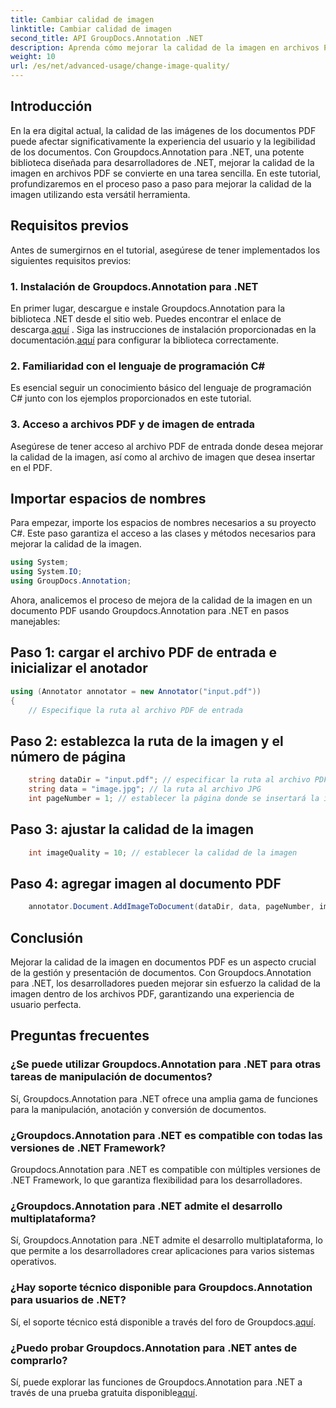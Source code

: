 ```yaml
---
title: Cambiar calidad de imagen
linktitle: Cambiar calidad de imagen
second_title: API GroupDocs.Annotation .NET
description: Aprenda cómo mejorar la calidad de la imagen en archivos PDF usando Groupdocs.Annotation para .NET. Sigue nuestra guía paso a paso.
weight: 10
url: /es/net/advanced-usage/change-image-quality/
---
```

## Introducción
En la era digital actual, la calidad de las imágenes de los documentos PDF puede afectar significativamente la experiencia del usuario y la legibilidad de los documentos. Con Groupdocs.Annotation para .NET, una potente biblioteca diseñada para desarrolladores de .NET, mejorar la calidad de la imagen en archivos PDF se convierte en una tarea sencilla. En este tutorial, profundizaremos en el proceso paso a paso para mejorar la calidad de la imagen utilizando esta versátil herramienta.
## Requisitos previos
Antes de sumergirnos en el tutorial, asegúrese de tener implementados los siguientes requisitos previos:
### 1. Instalación de Groupdocs.Annotation para .NET
 En primer lugar, descargue e instale Groupdocs.Annotation para la biblioteca .NET desde el sitio web. Puedes encontrar el enlace de descarga.[aquí](https://releases.groupdocs.com/annotation/net/) . Siga las instrucciones de instalación proporcionadas en la documentación.[aquí](https://tutorials.groupdocs.com/annotation/net/) para configurar la biblioteca correctamente.
### 2. Familiaridad con el lenguaje de programación C#
Es esencial seguir un conocimiento básico del lenguaje de programación C# junto con los ejemplos proporcionados en este tutorial.
### 3. Acceso a archivos PDF y de imagen de entrada
Asegúrese de tener acceso al archivo PDF de entrada donde desea mejorar la calidad de la imagen, así como al archivo de imagen que desea insertar en el PDF.

## Importar espacios de nombres
Para empezar, importe los espacios de nombres necesarios a su proyecto C#. Este paso garantiza el acceso a las clases y métodos necesarios para mejorar la calidad de la imagen.

```csharp
using System;
using System.IO;
using GroupDocs.Annotation;
```

Ahora, analicemos el proceso de mejora de la calidad de la imagen en un documento PDF usando Groupdocs.Annotation para .NET en pasos manejables:
## Paso 1: cargar el archivo PDF de entrada e inicializar el anotador
```csharp
using (Annotator annotator = new Annotator("input.pdf"))
{
    // Especifique la ruta al archivo PDF de entrada
```
## Paso 2: establezca la ruta de la imagen y el número de página
```csharp
    string dataDir = "input.pdf"; // especificar la ruta al archivo PDF de entrada
    string data = "image.jpg"; // la ruta al archivo JPG
    int pageNumber = 1; // establecer la página donde se insertará la imagen
```
## Paso 3: ajustar la calidad de la imagen
```csharp
    int imageQuality = 10; // establecer la calidad de la imagen
```
## Paso 4: agregar imagen al documento PDF
```csharp
    annotator.Document.AddImageToDocument(dataDir, data, pageNumber, imageQuality);
```

## Conclusión
Mejorar la calidad de la imagen en documentos PDF es un aspecto crucial de la gestión y presentación de documentos. Con Groupdocs.Annotation para .NET, los desarrolladores pueden mejorar sin esfuerzo la calidad de la imagen dentro de los archivos PDF, garantizando una experiencia de usuario perfecta.
## Preguntas frecuentes
### ¿Se puede utilizar Groupdocs.Annotation para .NET para otras tareas de manipulación de documentos?
Sí, Groupdocs.Annotation para .NET ofrece una amplia gama de funciones para la manipulación, anotación y conversión de documentos.
### ¿Groupdocs.Annotation para .NET es compatible con todas las versiones de .NET Framework?
Groupdocs.Annotation para .NET es compatible con múltiples versiones de .NET Framework, lo que garantiza flexibilidad para los desarrolladores.
### ¿Groupdocs.Annotation para .NET admite el desarrollo multiplataforma?
Sí, Groupdocs.Annotation para .NET admite el desarrollo multiplataforma, lo que permite a los desarrolladores crear aplicaciones para varios sistemas operativos.
### ¿Hay soporte técnico disponible para Groupdocs.Annotation para usuarios de .NET?
 Sí, el soporte técnico está disponible a través del foro de Groupdocs.[aquí](https://forum.groupdocs.com/c/annotation/10).
### ¿Puedo probar Groupdocs.Annotation para .NET antes de comprarlo?
 Sí, puede explorar las funciones de Groupdocs.Annotation para .NET a través de una prueba gratuita disponible[aquí](https://releases.groupdocs.com/).